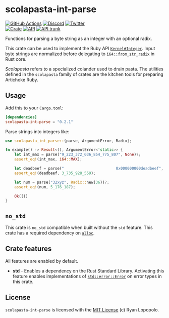 # scolapasta-int-parse

[![GitHub Actions](https://github.com/artichoke/artichoke/workflows/CI/badge.svg)](https://github.com/artichoke/artichoke/actions)
[![Discord](https://img.shields.io/discord/607683947496734760)](https://discord.gg/QCe2tp2)
[![Twitter](https://img.shields.io/twitter/follow/artichokeruby?label=Follow&style=social)](https://twitter.com/artichokeruby)
<br>
[![Crate](https://img.shields.io/crates/v/scolapasta-int-parse.svg)](https://crates.io/crates/scolapasta-int-parse)
[![API](https://docs.rs/scolapasta-int-parse/badge.svg)](https://docs.rs/scolapasta-int-parse)
[![API trunk](https://img.shields.io/badge/docs-trunk-blue.svg)](https://artichoke.github.io/artichoke/scolapasta_int_parse/)

Functions for parsing a byte string as an integer with an optional radix.

This crate can be used to implement the Ruby API [`Kernel#Integer`]. Input byte
strings are normalized before delegating to [`i64::from_str_radix`] in Rust
core.

_Scolapasta_ refers to a specialized colander used to drain pasta. The utilities
defined in the `scolapasta` family of crates are the kitchen tools for preparing
Artichoke Ruby.

## Usage

Add this to your `Cargo.toml`:

```toml
[dependencies]
scolapasta-int-parse = "0.2.1"
```

Parse strings into integers like:

```rust
use scolapasta_int_parse::{parse, ArgumentError, Radix};

fn example() -> Result<(), ArgumentError<'static>> {
    let int_max = parse("9_223_372_036_854_775_807", None)?;
    assert_eq!(int_max, i64::MAX);

    let deadbeef = parse("                       0x000000000deadbeef", None)?;
    assert_eq!(deadbeef, 3_735_928_559);

    let num = parse("32xyz", Radix::new(36))?;
    assert_eq!(num, 5_176_187);

    Ok(())
}
```

## `no_std`

This crate is `no_std` compatible when built without the `std` feature. This
crate has a required dependency on [`alloc`].

## Crate features

All features are enabled by default.

- **std** - Enables a dependency on the Rust Standard Library. Activating this
  feature enables implementations of [`std::error::Error`] on error types in
  this crate.

## License

`scolapasta-int-parse` is licensed with the [MIT License](LICENSE) (c) Ryan
Lopopolo.

[`kernel#integer`]: https://ruby-doc.org/core-3.1.2/Kernel.html#method-i-Integer
[`i64::from_str_radix`]:
  https://doc.rust-lang.org/std/primitive.i64.html#method.from_str_radix
[`std::error::error`]: https://doc.rust-lang.org/std/error/trait.Error.html
[`alloc`]: https://doc.rust-lang.org/alloc/

